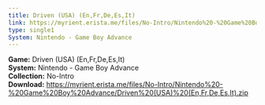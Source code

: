 ```yaml
---
title: Driven (USA) (En,Fr,De,Es,It)
link: https://myrient.erista.me/files/No-Intro/Nintendo%20-%20Game%20Boy%20Advance/Driven%20(USA)%20(En,Fr,De,Es,It).zip
type: single1
System: Nintendo - Game Boy Advance
---
```

<b>Game:</b> Driven (USA) (En,Fr,De,Es,It)<br>
<b>System:</b> Nintendo - Game Boy Advance<br>
<b>Collection:</b> No-Intro<br>
<b>Download:</b> https://myrient.erista.me/files/No-Intro/Nintendo%20-%20Game%20Boy%20Advance/Driven%20(USA)%20(En,Fr,De,Es,It).zip
